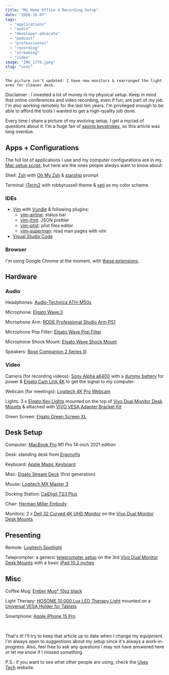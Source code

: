 ```yaml
---
title: "My Home Office & Recording Setup"
date: "2020-10-07"
tags: 
  - "applications"
  - "audio"
  - "developer-advocate"
  - "podcast"
  - "professionnal"
  - "recording"
  - "streaming"
  - "video"
image: "IMG_1776.jpeg"
slug: "uses"
---
```


```
The picture isn't updated: I have new monitors & rearranged the light arms for cleaner desk.
```

Disclaimer : I invested a lot of money in my physical setup. Keep in mind that online conferences and video recording, even if fun, are part of my job. I'm also working remotely for the last ten years. I'm privileged enough to be able to afford the tools I wanted to get a high-quality job done.

Every time I share a picture of my evolving setup, I get a myriad of questions about it. I'm a huge fan of [saving keystrokes](https://fred.dev/keystrokes/), so this article was long overdue.

## Apps + Configurations

The full list of applications I use and my computer configurations are in my [Mac setup script](https://github.com/fharper/macsetup), but here are the ones people always want to know about:

Shell: [Zsh](https://en.wikipedia.org/wiki/Z_shell) with [Oh My Zsh](https://ohmyz.sh/) & [starship](https://github.com/starship/starship) prompt

Terminal: [iTerm2](https://www.iterm2.com/) with robbyrussell theme & [seti](https://raw.githubusercontent.com/mbadolato/iTerm2-Color-Schemes/master/schemes/Seti.itermcolors) as my color scheme.

### IDEs

- [Vim](https://www.vim.org) with [Vundle](https://github.com/VundleVim/Vundle.vim) & following plugins:
    - [vim-airline](https://github.com/vim-airline/vim-airline): status bar
    - [vim-jfmt](https://github.com/bcicen/vim-jfmt): JSON prettier
    - [vim-plist](https://github.com/darfink/vim-plist): plist files editor
    - [vim-superman](https://github.com/jez/vim-superman): read man pages with vim
- [Visual Studio Code](https://code.visualstudio.com/)

### **Browser**

I'm using Google Chrome at the moment, with [these extensions](https://fred.dev/chrome-extensions/).

## Hardware

### Audio

Headphones: [Audio-Technica ATH-M50x](https://www.amazon.ca/gp/product/B00HVLUR86)

Microphone: [Elgato Wave:3](https://www.elgato.com/en/wave-3)

Microphone Arm: [RODE Professional Studio Arm PS1](https://rode.com/en/accessories/stands-bars/psa1)

Microphone Pop Filter: [Elgato Wave Pop Filter](https://www.elgato.com/en/wave-pop-filter)

Microphone Shock Mount: [Elgato Wave Shock Mount](https://www.elgato.com/en/wave-shock-mount)

Speakers: [Bose Companion 2 Series III](https://www.bose.ca/en_ca/products/speakers/computer_speakers/companion-2-series-iii-multimedia-speaker-system.html)

### Video

Camera (for recording videos): [Sony Alpha a6400](https://www.amazon.ca/gp/product/B07MV3P7M8) with a [dummy battery](https://www.amazon.ca/gp/product/B01D67LTIK) for power & [Elgato Cam Link 4K](https://www.amazon.ca/gp/product/B07K3FN5MR) to get the signal to my computer.

Webcam (for meetings): [Logitech 4K Pro Webcam](https://www.logitech.com/en-ca/products/webcams/4kprowebcam.960-001390.html)

Lights: 3 x [Elgato Key Lights](https://www.amazon.ca/gp/product/B07L755X9G) mounted on the top of [Vivo Dual Monitor Desk Mounts](https://vivo-us.com/products/stand-v002t) & attached with [VIVO VESA Adapter Bracket Kit](https://vivo-us.com/products/stand-vad1b)

Green Screen: [Elgato Green Screen XL](https://www.elgato.com/us/en/p/green-screen-xl)

## Desk Setup

Computer: [MacBook Pro](https://www.apple.com/ca/mac/) M1 Pro 14-inch 2021 edition

Desk: standing desk from [Ergonofis](https://ergonofis.com/)

Keyboard: [Apple Magic Keyboard](https://www.apple.com/ca/shop/product/MLA22C/A/magic-keyboard-french-canadian)

Misc: [Elgato Stream Deck](https://www.elgato.com/en/stream-deck) (first generation)

Mouse: [Logitech MX Master 3](https://www.amazon.ca/Logitech-Master-Advanced-Wireless-Mouse/dp/B07S395RWD)

Docking Station: [CalDigit TS3 Plus](https://www.amazon.ca/gp/product/B07CZPV8DF)

Chair: [Herman Miller Embody](https://www.hermanmiller.com/products/seating/office-chairs/embody-chairs/)

Monitors: 2 x [Dell 32 Curved 4K UHD Monitor](https://www.dell.com/en-ca/shop/dell-32-curved-4k-uhd-monitor-s3221qs/apd/210-axkm/monitors-monitor-accessories) on the [Vivo Dual Monitor Desk Mounts](https://vivo-us.com/products/stand-v002t)

## Presenting

Remote: [Logitech Spotlight](https://www.logitech.com/en-ca/products/presenters/spotlight-presentation-remote.910-004984.html)

Teleprompter: a generic [teleprompter setup](https://www.amazon.ca/gp/product/B08DHFC7G2/) on the 3rd [Vivo Dual Monitor Desk Mounts](https://vivo-us.com/products/stand-v002t) with a basic [iPad 10.2 inches](https://www.apple.com/ca/ipad-10.2/)

## Misc

Coffee Mug: [Ember Mug² 10oz black](https://ca.ember.com/products/ember-mug-2?variant=34665440280737)

Light Therapy: [HOSOME 10,000 Lux LED Therapy Light](https://www.amazon.ca/gp/product/B07X1H2R65/) mounted on a [Universal VESA Holder for Tablets](https://vivo-us.com/products/mount-uvm02)

Smartphone: [Apple iPhone 15 Pro](https://www.apple.com/ca/iphone-15-pro/)

 

That's it! I'll try to keep that article up to date when I change my equipment. I'm always open to suggestions about my setup since it's always a work-in-progress. Also, feel free to ask any questions I may not have answered here or let me know if I missed something.

P.S.: if you want to see what other people are using, check the [Uses Tech](https://uses.tech/) website.
